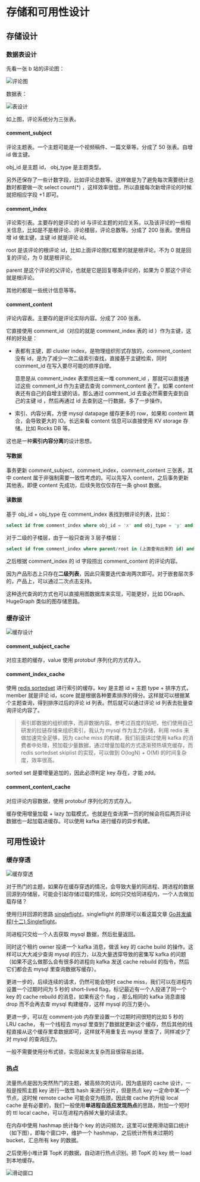 # 存储和可用性设计

## 存储设计

### 数据表设计

先看一张 b 站的评论图：

![评论图](../../.go_study/assets/go_advanced/storage-1.png)

数据表：



![表设计](../../.go_study/assets/go_advanced/storage-2.png)



如上图，评论系统分为三张表。



#### comment_subject

评论主题表。一个主题可能是一个视频稿件、一篇文章等。分成了 50 张表。自增 id 做主键。

obj_id 是主题 id， obj_type 是主题类型。

另外还保存了一些计数字段，比如评论总数等。这样做是为了避免每次需要统计总数时都要做一次 select count(*) ，这样效率很低，所以直接每次新增评论的时候就把相应字段 +1 即可。

#### comment_index

评论索引表。主要存的是评论的 id 与评论主题的对应关系，以及该评论的一些相关信息，比如是不是根评论、评论楼层，评论总数等。分成了 200 张表。使用自增 id 做主键，主键 id 就是评论 id。

root 是该评论的根评论 id，比如上面评论图红框里的就是根评论。不为 0 就是回复的评论，为 0 就是根评论。

parent 是这个评论的父评论，也就是它是回复哪条评论的，如果为 0 那这个评论就是根评论。

其他的都是一些统计信息等等。

#### comment_content

评论内容表。主要存的是评论实际内容。分成了 200 张表。

它直接使用 comment_id（对应的就是 comment_index 表的 id ）作为主键，这样的好处是：

- 表都有主键，即 cluster index，是物理组织形式存放的，comment_content 没有 id，是为了减少一次二级索引查找，直接基于主键检索，同时 comment_id 在写入要尽可能的顺序自增。

  意思是从 comment_index 表里捞出来一堆 comment_id ，那就可以直接通过这些 comment_id 作为主键去查询 comment_content 表了。如果 content 表还有自己的自增主键的话，那么通过 comment_id 去查必然需要先查到自己的主键 id ，然后再通过 id 去查到这一行数据，多了一步操作。

- 索引、内容分离，方便 mysql datapage 缓存更多的 row，如果和 content 耦合，会导致更大的 IO。长远来看 content 信息可以直接使用 KV storage 存储。比如 Rocks DB 等。

这也是一种**索引内容分离**的设计思想。

#### 写数据

事务更新 comment_subject，comment_index，comment_content 三张表，其中 content 属于非强制需要一致性考虑的。可以先写入 content，之后事务更新其他表。即便 content 先成功，后续失败仅仅存在一条 ghost 数据。

#### 读数据

基于 obj_id + obj_type 在 comment_index 表找到根评论列表，比如：

```sql
select id from comment_index where obj_id = 'x' and obj_type = 'y' and root = 0 ORDER BY floor;
```

对于二级的子楼层，由于一般只查询 3 层子楼层：

```sql
select id from comment_index where parent/root in (上面查询出来的 id) and floor <= 3 order by floor;
```

之后根据 comment_index 的 id 字段捞出 comment_content 的评论内容。

因为产品形态上只存在**二级列表**，因此只需要迭代查询两次即可。对于嵌套层次多的，产品上，可以通过二次点击支持。

这种迭代查询的方式也可以直接用图数据库来实现，可能更好，比如 DGraph、HugeGraph 类似的图存储思路。



### 缓存设计

![缓存设计](../../.go_study/assets/go_advanced/storage-3.png)

#### comment_subject_cache

对应主题的缓存，value 使用 protobuf 序列化的方式存入。

#### comment_index_cache

使用 [redis sortedset](https://redis.com/ebook/part-1-getting-started/chapter-1-getting-to-know-redis/1-2-what-redis-data-structures-look-like/1-2-5-sorted-sets-in-redis/) 进行索引的缓存。key 是主题 id + 主题 type + 排序方式， member 就是评论 id，score 就是根据各种要素排序的得分。这样就可以根据某个主题查询，得到排序过后的评论 id 列表。然后就可以通过评论 id 列表去批量查询评论内容了。

> 索引即数据的组织顺序，而非数据内容。参考过百度的贴吧，他们使用自己研发的拉链存储来组织索引，我认为 mysql 作为主力存储，利用 redis 来做加速完全足够，因为 cache miss 的构建，我们前面讲过使用 kafka 的消费者中处理，预加载少量数据，通过增量加载的方式逐渐预热填充缓存，而 redis sortedset skiplist 的实现，可以做到 O(logN) + O(M) 的时间复杂度，效率很高。

sorted set 是要增量追加的，因此必须判定 key 存在，才能 zdd。

#### comment_content_cache

对应评论内容数据，使用 protobuf 序列化的方式存入。

缓存使用增量加载 + lazy 加载模式，也就是在查询第一页的时候会将后两页评论数据也一起加载进缓存。可以使用 kafka 进行缓存的异步构建。



## 可用性设计

### 缓存穿透

![缓存穿透](../../.go_study/assets/go_advanced/storage-4.png)

对于热门的主题，如果存在缓存穿透的情况，会导致大量的同进程、跨进程的数据回源到存储层，可能会引起存储过载的情况，如何只交给同进程内，一个人去做加载存储？

使用归并回源的思路 [singleflight](https://pkg.go.dev/golang.org/x/sync/singleflight)，singleflight 的原理可以看这篇文章 [Go并发编程(十二) Singleflight](https://lailin.xyz/post/go-training-week5-singleflight.html)。

同进程只交给一个人去获取 mysql 数据，然后批量返回。

同时这个租约 owner 投递一个 kafka 消息，做该 key 的 cache build 的操作。这样可以大大减少查询 mysql 的压力，以及大量透穿导致的密集写 kafka 的问题（如果不这么做那么会有很多的进程向 kafka 发送 cache rebuild 的指令，然后它们都会去 mysql 里查询数据写缓存）。

更进一步的，后续连续的请求，仍然可能会短时 cache miss，我们可以在进程内设置一个过期时间为 5 秒的 short-lived flag，标记最近有一个人投递了同一个 key 的 cache rebuild 的消息，如果有这个 flag ，那么相同的 kafka 消息直接 drop 而不会再去查 mysql 构建缓存，这样 mysql 的压力更小。

更进一步，可以在 comment-job 内存里设置一个过期时间很短的比如 5 秒的 LRU cache， 有一个线程去 mysql 里查到了数据就更新这个缓存，然后其他的线程直接从这个缓存里拿数据即可，这样就不用重复去 mysql 里查了，同样减少了对 mysql 的查询压力。

一般不需要使用分布式锁，实现起来太复杂而且很容易出错。

### 热点

流量热点是因为突然热门的主题，被高频次的访问，因为底层的 cache 设计，一般是按照主题 key 进行一致性 hash 来进行分片，但是热点 key 一定命中某一个节点，这时候 remote cache 可能会变为瓶颈，因此做 cache 的升级 local cache 是有必要的，我们一般使用**单进程自适应发现热点**的思路，附加一个短时的 ttl local cache，可以在进程内吞掉大量的读请求。

在内存中使用 hashmap 统计每个 key 的访问频次，这里可以使用滑动窗口统计（如下图），即每个窗口中，维护一个 hashmap，之后统计所有未过期的 bucket，汇总所有 key 的数据。

之后使用小堆计算 TopK 的数据，自动进行热点识别。把 TopK 的 key 统一 load 到本地缓存。

![滑动窗口](../../.go_study/assets/go_advanced/storage-5.png)